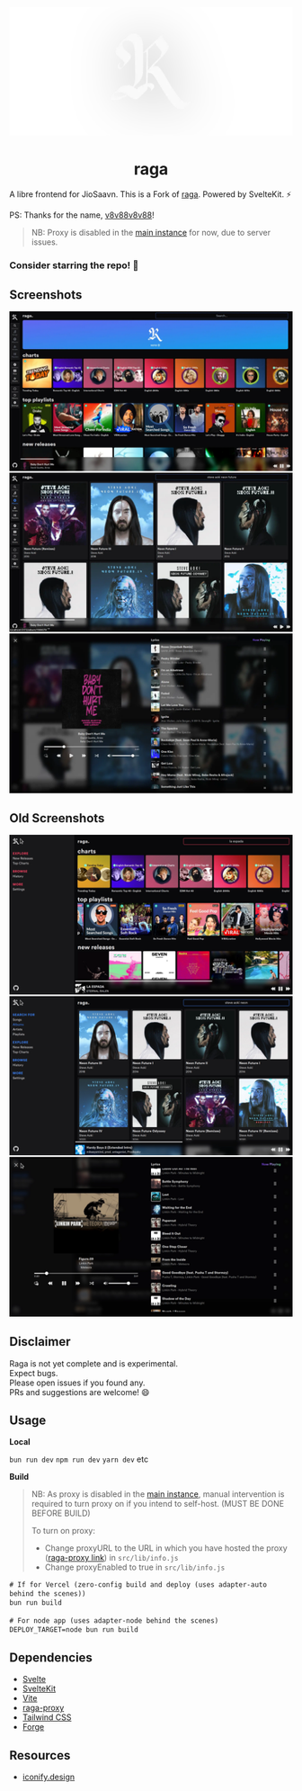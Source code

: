 ![banner](static/assets/banner.webp)

<h1 align="center">raga</h1>

A libre frontend for JioSaavn.
This is a Fork of [raga](https://github.com/TheoIsDumb/raga).
Powered by SvelteKit. ⚡

PS: Thanks for the name, [v8v88v8v88](https://github.com/v8v88v8v88)!

> NB: Proxy is disabled in the [main instance](https://raga.vkdbois.xyz) for now, due to server issues.

### **Consider starring the repo!** 🌟

## Screenshots

![one](static/assets/1.webp)
![two](static/assets/2.webp)
![three](static/assets/3.webp)

## Old Screenshots

![one](static/assets/1.old.webp)
![two](static/assets/2.old.webp)
![three](static/assets/3.old.webp)

## Disclaimer

Raga is not yet complete and is experimental.  
Expect bugs.  
Please open issues if you found any.  
PRs and suggestions are welcome! 😄

## Usage

**Local**

`bun run dev`
`npm run dev`
`yarn dev`
etc 

**Build**

> NB: As proxy is disabled in the [main instance](https://raga.vkdbois.xyz), manual intervention is required to turn proxy on if you intend to self-host. (MUST BE DONE BEFORE BUILD)
> 
> To turn on proxy:
> - Change proxyURL to the URL in which you have hosted the proxy ([raga-proxy link](https://codeberg.org/aryak/raga-proxy)) in `src/lib/info.js`
> - Change proxyEnabled to true in `src/lib/info.js`

```
# If for Vercel (zero-config build and deploy (uses adapter-auto behind the scenes))
bun run build

# For node app (uses adapter-node behind the scenes)
DEPLOY_TARGET=node bun run build
```

## Dependencies

- [Svelte](https://svelte.dev)
- [SvelteKit](https://kit.svelte.dev)
- [Vite](https://vitejs.dev)
- [raga-proxy](https://codeberg.org/aryak/raga-proxy)
- [Tailwind CSS](https://tailwindcss.com)
- [Forge](https://github.com/digitalbazaar/forge)

## Resources

- [iconify.design](https://icon-sets.iconify.design)